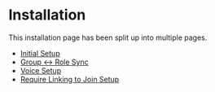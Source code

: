 # Installation

This installation page has been split up into multiple pages.

* [Initial Setup](initial-setup.mdx)
* [Group \<\-\> Role Sync](sync-setup.md)
* [Voice Setup](voice-setup.md)
* [Require Linking to Join Setup](link-to-join-setup.md)
